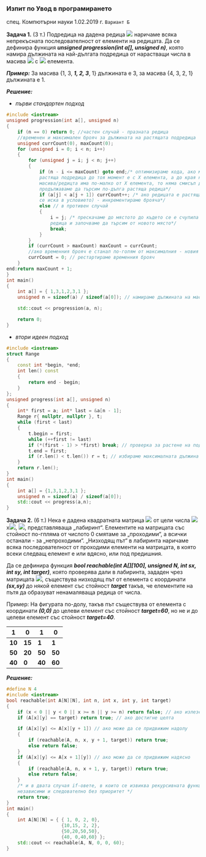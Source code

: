 ### Изпит по Увод в програмирането
спец. Компютърни науки 1.02.2019 г. `Вариант Б`

**Задача 1.** (3 т.) Подредица на дадена редица <img src="https://latex.codecogs.com/svg.latex?\Large&space;a"> наричаме всяка непрекъсната последователност от елементи на редицата. Да се дефинира функция ***unsigned progression(int a[], unsigned n)***, която намира дължината на най-дългата подредица от нарастващи числа в масива <img src="https://latex.codecogs.com/svg.latex?\Large&space;a"> с <img src="https://latex.codecogs.com/svg.latex?\Large&space;n"> елемента.

***Пример:*** За масива {1, 3, ***1, 2, 3***, 1} дължината е 3, за масива {4, 3, 2, 1} дължината е 1.

***Решение:***
- *първи стандартен подход*
````cpp
#include <iostream>
unsigned progression(int a[], unsigned n)
{
	if (n == 0) return 0; //частен случай - празната редица
	//временен и максимален брояч за дължината на растящата подредица
	unsigned currCount(0), maxCount(0);	
	for (unsigned i = 0; i < n; i++)
	{
		for (unsigned j = i; j < n; j++)
		{
			if (n - i <= maxCount) goto end;/* оптимизираме кода, ако максималната 
			растяща подредица до тоя момент е с X елемента, а до края на 
			масива/редицта има по-малко от X елемента, то няма смисъл да 
			продължаваме да търсим по-дълга растяща редица*/
			if (a[j] < a[j + 1]) currCount++; /* ако редицата е растяща (както 
			се иска в условието) - инкрементираме брояча*/
			else // в противен случай
			{
				i = j; /* прескачаме до мястото до където се е счупила растящата 
				редица и започваме да търсим от новото място*/
				break;
			}
		}
		if (currCount > maxCount) maxCount = currCount;
		//ако временния брояч е станал по-голям от максималния - новия максимален става временния
		currCount = 0; // рестартираме временния брояч
	}
end:return maxCount + 1;
}
int main()
{
	int a[] = { 1,3,1,2,3,1 };
	unsigned n = sizeof(a) / sizeof(a[0]); // намираме дължината на масива

	std::cout << progression(a, n);

	return 0;
}
````
- *втори идеен подход*
````cpp
#include <iostream>
struct Range
{
	const int *begin, *end;
	int len() const
	{
		return end - begin;
	}
};
unsigned progress(int a[], unsigned n)
{
	int* first = a; int* last = &a[n - 1];
	Range r{ nullptr, nullptr }, t;
	while (first < last)
	{
		t.begin = first;
		while (++first != last)
		if (*(first - 1) > *first) break; // проверка за растене на подредицата чрез поинтъри
		t.end = first;
		if (r.len() < t.len()) r = t; // избираме максималната дължина
	}
	return r.len();
}
int main()
{
	int a[] = {1,3,1,2,3,1 };
	unsigned n = sizeof(a) / sizeof(a[0]);	
	std::cout << progress(a,n);
}
````
**Задача 2.** (6 т.) Нека е дадена квадратната матрица <img src="https://latex.codecogs.com/svg.latex?\Large&space;A"> от цели числа <img src="https://latex.codecogs.com/svg.latex?\Large&space;\mathbb{N}">x<img src="https://latex.codecogs.com/svg.latex?\Large&space;\mathbb{N}">, <img src="https://latex.codecogs.com/svg.latex?\Large&space;2\leq\mathbb{N}\leq{100}">, представляваща „лабиринт“. Елементите на матрицата със стойност по-гпляма от числото 0 смятаме за „проходими“, а всички останали - за „непроходими“. „Низходящ път“ в лабиринта наричаме всяка последователност от проходими елементи на матрицата, в която всеки следващ елемент е или вдясно, или под предишния.

Да се дефинира функция ***bool reachable(int A[][100], unsigned N, int sx, int sy, int targer)***, която проверява дали в лабиринта, зададен чрез матрицата <img src="https://latex.codecogs.com/svg.latex?\Large&space;A">, съществува низходящ път от елемента с координати ***(sx,sy)*** до някой елемент със стойност ***target*** такъв, че елементите на пътя да образуват ненамаляваща редица от числа.

Пример: На фигурата по-долу, такъв път съществува от елемента с координати ***(0,0)*** до целеви елемент със стойност ***target=60***, но не и до целеви елемент със стойност ***target=40***.

1|0|1|0
---- | ---- | ---- | ----
**10**|**15**|**1**|**1**
**50**|**20**|**50**|**50**
**40**|**0**|**40**|**60**


***Решение:***
````cpp
#define N 4
#include <iostream>
bool reachable(int A[N][N], int n, int x, int y, int target)
{
	if (x < 0 || y < 0 || x >= n || y >= n) return false; // ако излезе извън лабиринта
	if (A[x][y] == target) return true; // ако достигне целта	

	if (A[x][y] <= A[x][y + 1]) // ако може да се придвижим надолу
	{
		if (reachable(A, n, x, y + 1, target)) return true;
		else return false;
	}
	if (A[x][y] <= A[x + 1][y]) // ако може да се придвижим надясно
	{
		if (reachable(A, n, x + 1, y, target)) return true;
		else return false;		
	}
	/* и в двата случая if-овете, в които се извиква рекурсивната функция са 
	независими и следователно без приоритет */
	return true;
}
int main()
{
	int A[N][N] = { { 1, 0, 2, 0},
					{10,15, 2, 2},
					{50,20,50,50},
					{40, 0,40,60} };
	std::cout << reachable(A, N, 0, 0, 60);
}
````
